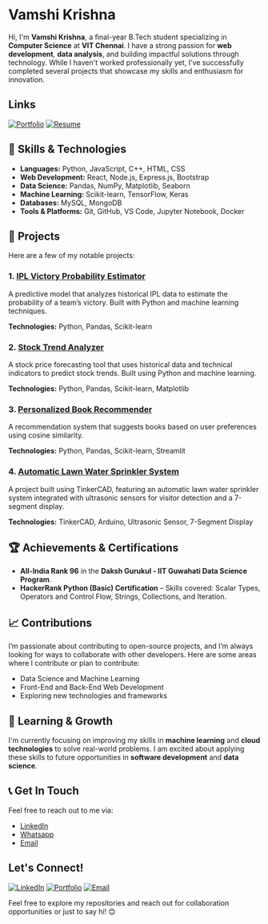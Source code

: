 # Vamshi Krishna

Hi, I'm **Vamshi Krishna**, a final-year B.Tech student specializing in **Computer Science** at **VIT Chennai**. I have a strong passion for **web development**, **data analysis**, and building impactful solutions through technology. While I haven't worked professionally yet, I've successfully completed several projects that showcase my skills and enthusiasm for innovation.

## Links
[![Portfolio](https://img.shields.io/badge/-Portfolio-333333?style=flat-square&logo=github&logoColor=white)](https://vammshi2.github.io/Vammshi_Portfolio/)
[![Resume](https://img.shields.io/badge/-Resume-4285F4?style=flat-square&logo=google-drive&logoColor=white)](https://drive.google.com/file/d/18F6VIgjlP2oac8Ay4UbPUhDwITRm5GWa/view)


## 🚀 Skills & Technologies

- **Languages:** Python, JavaScript, C++, HTML, CSS
- **Web Development:** React, Node.js, Express.js, Bootstrap
- **Data Science:** Pandas, NumPy, Matplotlib, Seaborn
- **Machine Learning:** Scikit-learn, TensorFlow, Keras
- **Databases:** MySQL, MongoDB
- **Tools & Platforms:** Git, GitHub, VS Code, Jupyter Notebook, Docker

## 💼 Projects

Here are a few of my notable projects:

### 1. [**IPL Victory Probability Estimator**](link-to-repo)
A predictive model that analyzes historical IPL data to estimate the probability of a team’s victory. Built with Python and machine learning techniques.

**Technologies:** Python, Pandas, Scikit-learn

### 2. [**Stock Trend Analyzer**](link-to-repo)
A stock price forecasting tool that uses historical data and technical indicators to predict stock trends. Built using Python and machine learning.

**Technologies:** Python, Pandas, Scikit-learn, Matplotlib

### 3. [**Personalized Book Recommender**](link-to-repo)
A recommendation system that suggests books based on user preferences using cosine similarity.

**Technologies:** Python, Pandas, Scikit-learn, Streamlit

### 4. [**Automatic Lawn Water Sprinkler System**](link-to-repo)
A project built using TinkerCAD, featuring an automatic lawn water sprinkler system integrated with ultrasonic sensors for visitor detection and a 7-segment display.

**Technologies:** TinkerCAD, Arduino, Ultrasonic Sensor, 7-Segment Display

## 🏆 Achievements & Certifications

- **All-India Rank 96** in the **Daksh Gurukul - IIT Guwahati Data Science Program**.
- **HackerRank Python (Basic) Certification** – Skills covered: Scalar Types, Operators and Control Flow, Strings, Collections, and Iteration.

## 📈 Contributions

I’m passionate about contributing to open-source projects, and I’m always looking for ways to collaborate with other developers. Here are some areas where I contribute or plan to contribute:

- Data Science and Machine Learning
- Front-End and Back-End Web Development
- Exploring new technologies and frameworks

## 🌱 Learning & Growth

I'm currently focusing on improving my skills in **machine learning** and **cloud technologies** to solve real-world problems. I am excited about applying these skills to future opportunities in **software development** and **data science**.

## 📞 Get In Touch

Feel free to reach out to me via:

- [LinkedIn](https://www.linkedin.com/in/vammshikrishnat/)
- [Whatsapp](https://bit.ly/codethings)
- [Email](t.vamshikrishna2@gmail.com)


## Let's Connect!

[![LinkedIn](https://img.shields.io/badge/-LinkedIn-0077B5?style=flat-square&logo=linkedin&logoColor=white)](https://www.linkedin.com/in/vammshikrishnat/)
[![Portfolio](https://img.shields.io/badge/-Portfolio-333333?style=flat-square&logo=github&logoColor=white)](https://vammshi2.github.io/Vammshi_Portfolio/)
[![Email](https://img.shields.io/badge/-Email-D14836?style=flat-square&logo=gmail&logoColor=white)](mailto:t.vamshikrishna2@gmail.com)

Feel free to explore my repositories and reach out for collaboration opportunities or just to say hi! 😊
